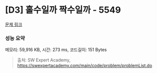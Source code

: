 # [D3] 홀수일까 짝수일까 - 5549 

[문제 링크](https://swexpertacademy.com/main/code/problem/problemDetail.do?contestProbId=AWWxpEDaAVoDFAW4) 

### 성능 요약

메모리: 59,916 KB, 시간: 273 ms, 코드길이: 151 Bytes



> 출처: SW Expert Academy, https://swexpertacademy.com/main/code/problem/problemList.do